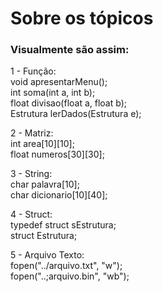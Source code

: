 
# Sobre os tópicos
### Visualmente são assim:

1 - Função:  
void apresentarMenu();  
int soma(int a, int b);  
float divisao(float a, float b);  
Estrutura lerDados(Estrutura e);  
  
2 - Matriz:  
int area[10][10];  
float numeros[30][30];  

3 - String:  
char palavra[10];  
char dicionario[10][40];

4 - Struct:  
typedef struct sEstrutura;  
struct Estrutura;

5 - Arquivo Texto:  
fopen("../arquivo.txt", "w");  
fopen("..;arquivo.bin", "wb");

